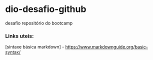 # dio-desafio-github
desafio repositório do bootcamp


### Links uteis:
[sintaxe básica markdown] - https://www.markdownguide.org/basic-syntax/

